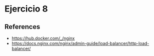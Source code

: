 # Ejercicio 8

## References

* https://hub.docker.com/_/nginx
* https://docs.nginx.com/nginx/admin-guide/load-balancer/http-load-balancer/
